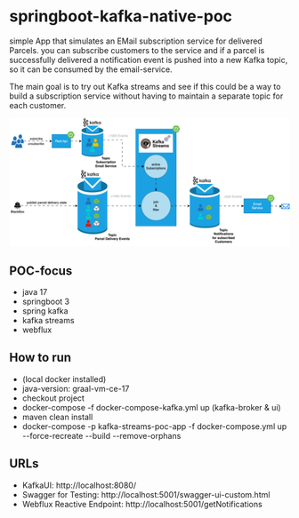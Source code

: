 # springboot-kafka-native-poc

simple App that simulates an EMail subscription service for delivered Parcels.
you can subscribe customers to the service and if a parcel is successfully delivered
a notification event is pushed into a new Kafka topic, so it can be consumed by the email-service.

The main goal is to try out Kafka streams and see if this could be a way to build a subscription service without having
to maintain a separate topic for each customer.

![alt text](https://github.com/devMalteK/springboot-kafka-streams-poc/blob/main/docs/drawio/Process%20Diagramm.drawio.svg)

## POC-focus

- java 17
- springboot 3
- spring kafka
- kafka streams
- webflux

## How to run

- (local docker installed)
- java-version: graal-vm-ce-17
- checkout project
- docker-compose -f docker-compose-kafka.yml up (kafka-broker & ui)
- maven clean install
- docker-compose -p kafka-streams-poc-app -f docker-compose.yml up --force-recreate --build --remove-orphans

## URLs

- KafkaUI: http://localhost:8080/
- Swagger for Testing: http://localhost:5001/swagger-ui-custom.html
- Webflux Reactive Endpoint: http://localhost:5001/getNotifications


